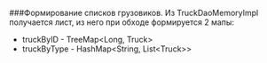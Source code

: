###Формирование списков грузовиков.
Из TruckDaoMemoryImpl получается лист, из него при обходе формируется 2 мапы:
- truckByID - TreeMap\<Long, Truck\>
- truckByType - HashMap\<String, List\<Truck\>\>